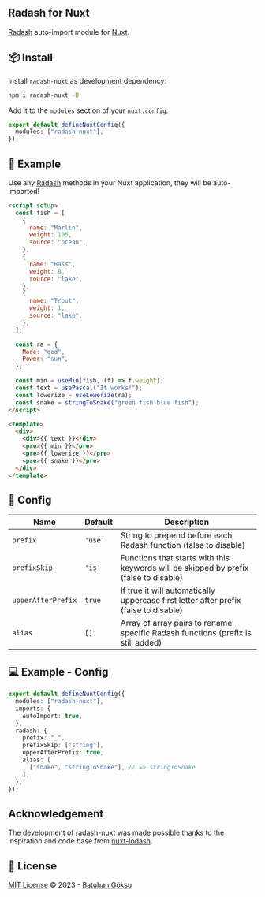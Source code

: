 ## Radash for Nuxt

[Radash](https://radash-docs.vercel.app) auto-import module for [Nuxt](https://nuxtjs.org).

## 📦 Install

Install `radash-nuxt` as development dependency:

```bash
npm i radash-nuxt -D
```

Add it to the `modules` section of your `nuxt.config`:

```ts
export default defineNuxtConfig({
  modules: ["radash-nuxt"],
});
```

## 🚀 Example

Use any [Radash](https://radash-docs.vercel.app/) methods in your Nuxt application, they will be auto-imported!

```html
<script setup>
  const fish = [
    {
      name: "Marlin",
      weight: 105,
      source: "ocean",
    },
    {
      name: "Bass",
      weight: 8,
      source: "lake",
    },
    {
      name: "Trout",
      weight: 1,
      source: "lake",
    },
  ];

  const ra = {
    Mode: "god",
    Power: "sun",
  };

  const min = useMin(fish, (f) => f.weight);
  const text = usePascal("It works!");
  const lowerize = useLowerize(ra);
  const snake = stringToSnake("green fish blue fish");
</script>

<template>
  <div>
    <div>{{ text }}</div>
    <pre>{{ min }}</pre>
    <pre>{{ lowerize }}</pre>
    <pre>{{ snake }}</pre>
  </div>
</template>
```

## 🔨 Config

| Name               | Default | Description                                                                           |
| ------------------ | ------- | ------------------------------------------------------------------------------------- |
| `prefix`           | `'use'` | String to prepend before each Radash function (false to disable)                      |
| `prefixSkip`       | `'is'`  | Functions that starts with this keywords will be skipped by prefix (false to disable) |
| `upperAfterPrefix` | `true`  | If true it will automatically uppercase first letter after prefix (false to disable)  |
| `alias`            | `[]`    | Array of array pairs to rename specific Radash functions (prefix is still added)      |

## 💻 Example - Config

```ts
export default defineNuxtConfig({
  modules: ["radash-nuxt"],
  imports: {
    autoImport: true,
  },
  radash: {
    prefix: "_",
    prefixSkip: ["string"],
    upperAfterPrefix: true,
    alias: [
      ["snake", "stringToSnake"], // => stringToSnake
    ],
  },
});
```

## Acknowledgement

The development of radash-nuxt was made possible thanks to the inspiration and code base from [nuxt-lodash](https://github.com/cipami/nuxt-lodash).

## 📄 License

[MIT License](https://github.com/bbg/radash-nuxt/blob/master/LICENSE) © 2023 - [Batuhan Göksu](https://github.com/bbg)
